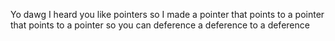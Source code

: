 Yo dawg I heard you like pointers so I made a pointer that points to a pointer that points to a pointer so you can deference a deference to a deference
